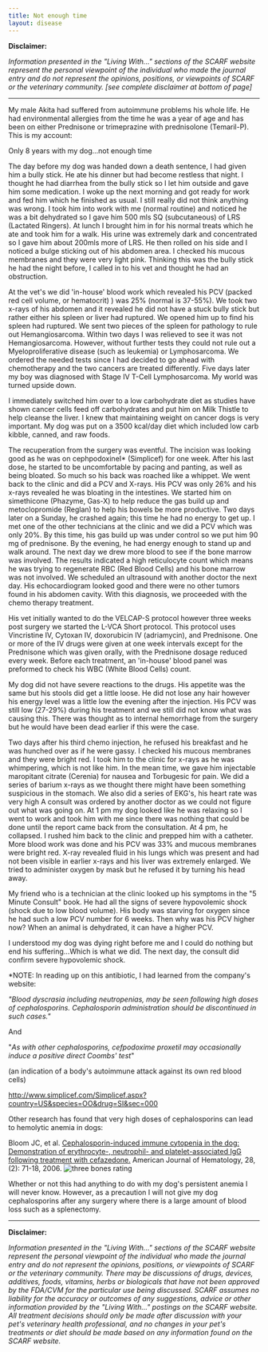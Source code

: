 ```yaml
---
title: Not enough time
layout: disease
---
```


**Disclaimer:**

_Information presented in the "Living With..." sections of the SCARF website represent the personal viewpoint of the individual who made the journal entry and do not represent the opinions, positions, or viewpoints of SCARF or the veterinary community. \[see complete disclaimer at bottom of page]_

---

My male Akita had suffered from autoimmune problems his whole life. He
had environmental allergies from the time he was a year of age and has
been on either Prednisone or trimeprazine with prednisolone
(Temaril-P). This is my account:

Only 8 years with my dog...not enough time

The day before my dog was handed down a death sentence, I had given him
a bully stick. He ate his dinner but had become restless that night.
I thought he had diarrhea from the bully stick so I let him outside and
gave him some medication. I woke up the next morning and got ready for
work and fed him which he finished as usual. I still really did not
think anything was wrong. I took him into work with me (normal routine)
and noticed he was a bit dehydrated so I gave him 500 mls SQ
(subcutaneous) of LRS (Lactated Ringers). At lunch I brought him in for
his normal treats which he ate and took him for a walk. His urine was
extremely dark and concentrated so I gave him about 200mls more of LRS.
He then rolled on his side and I noticed a bulge sticking out of his
abdomen area. I checked his mucous membranes and they were very light
pink. Thinking this was the bully stick he had the night before, I
called in to his vet and thought he had an obstruction.

At the vet's we did 'in-house' blood work which revealed his PCV (packed
red cell volume, or hematocrit) ) was 25% (normal is 37-55%). We took
two x-rays of his abdomen and it revealed he did not have a stuck bully
stick but rather either his spleen or liver had ruptured. We opened him
up to find his spleen had ruptured. We sent two pieces of the spleen
for pathology to rule out Hemangiosarcoma. Within two days I was
relieved to see it was not Hemangiosarcoma. However, without further
tests they could not rule out a Myeloproliferative disease (such as
leukemia) or Lymphosarcoma. We ordered the needed tests since I had
decided to go ahead with chemotherapy and the two cancers are treated
differently. Five days later my boy was diagnosed with Stage IV T-Cell
Lymphosarcoma. My world was turned upside down.

I immediately switched him over to a low carbohydrate diet as studies
have shown cancer cells feed off carbohydrates and put him on Milk
Thistle to help cleanse the liver. I knew that maintaining weight on
cancer dogs is very important. My dog was put on a 3500 kcal/day diet
which included low carb kibble, canned, and raw foods.

The recuperation from the surgery was eventful. The incision was
looking good as he was on cephpodoxineI\* (Simplicef) for one week.
After his last dose, he started to be uncomfortable by pacing and
panting, as well as being bloated. So much so his back was roached like
a whippet. We went back to the clinic and did a PCV and X-rays. His
PCV was only 26% and his x-rays revealed he was bloating in the
intestines. We started him on simethicone (Phazyme, Gas-X) to help
reduce the gas build up and metoclopromide (Reglan) to help his bowels
be more productive. Two days later on a Sunday, he crashed again; this
time he had no energy to get up. I met one of the other technicians at
the clinic and we did a PCV which was only 20%. By this time, his gas
build up was under control so we put him 90 mg of prednisone. By the
evening, he had energy enough to stand up and walk around. The next day
we drew more blood to see if the bone marrow was involved. The results
indicated a high reticulocyte count which means he was trying to
regenerate RBC (Red Blood Cells) and his bone marrow was not involved.
We scheduled an ultrasound with another doctor the next day. His
echocardiogram looked good and there were no other tumors found in his
abdomen cavity. With this diagnosis, we proceeded with the chemo
therapy treatment.

His vet initially wanted to do the VELCAP-S protocol however three weeks
post surgery we started the L-VCA Short protocol. This protocol uses
Vincristine IV, Cytoxan IV, doxorubicin IV (adriamycin), and
Prednisone. One or more of the IV drugs were given at one week
intervals except for the Prednisone which was given orally, with the
Prednisone dosage reduced every week. Before each treatment, an
'in-house' blood panel was preformed to check his WBC (White Blood
Cells) count.

My dog did not have severe reactions to the drugs. His appetite was the
same but his stools did get a little loose. He did not lose any hair
however his energy level was a little low the evening after the
injection. His PCV was still low (27-29%) during his treatment and we
still did not know what was causing this. There was thought as to
internal hemorrhage from the surgery but he would have been dead earlier
if this were the case.

Two days after his third chemo injection, he refused his breakfast and
he was hunched over as if he were gassy. I checked his mucous membranes
and they were bright red. I took him to the clinic for x-rays as he was
whimpering, which is not like him. In the mean time, we gave him
injectable maropitant citrate (Cerenia) for nausea and Torbugesic for
pain. We did a series of barium x-rays as we thought there might have
been something suspicious in the stomach. We also did a series of
EKG's, his heart rate was very high A consult was ordered by another
doctor as we could not figure out what was going on. At 1 pm my dog
looked like he was relaxing so I went to work and took him with me since
there was nothing that could be done until the report came back from the
consultation. At 4 pm, he collapsed. I rushed him back to the clinic
and prepped him with a catheter. More blood work was done and his PCV
was 33% and mucous membranes were bright red. X-ray revealed fluid in
his lungs which was present and had not been visible in earlier x-rays
and his liver was extremely enlarged. We tried to administer oxygen by
mask but he refused it by turning his head away.

My friend who is a technician at the clinic looked up his symptoms in
the "5 Minute Consult" book. He had all the signs of severe hypovolemic
shock (shock due to low blood volume). His body was starving for oxygen
since he had such a low PCV number for 6 weeks. Then why was his PCV
higher now? When an animal is dehydrated, it can have a higher PCV.

I understood my dog was dying right before me and I could do nothing but
end his suffering...Which is what we did. The next day, the consult did
confirm severe hypovolemic shock.

\*NOTE: In reading up on this antibiotic, I had learned from the
company's website:

_"Blood dyscrasia including neutropenias, may be seen following high
doses of cephalosporins. Cephalosporin administration should be
discontinued in such cases."_

And

"_As with other cephalosporins, cefpodoxime proxetil may
occasionally induce a positive direct Coombs' test_"

(an indication of a body's autoimmune attack against its own red blood
cells)

<http://www.simplicef.com/Simplicef.aspx?country=US&species=OO&drug=SI&sec=000>

Other research has found that very high doses of cephalosporins can lead
to hemolytic anemia in dogs:

Bloom JC, et al. [Cephalosporin-induced immune cytopenia in the dog:
Demonstration of erythrocyte-, neutrophil- and platelet-associated IgG
following treatment with
cefazedone.](https://pubmed.ncbi.nlm.nih.gov/3394717/)
American Journal of Hematology, 28,(2): 71-18, 2006.
![three bones rating](/img/3-bones.gif)

Whether or not this had anything to do with my dog's persistent
anemia I will never know. However, as a precaution I will not give my
dog cephalosporins after any surgery where there is a large amount
of blood loss such as a splenectomy.

---

**Disclaimer:**

_Information presented in the "Living With..." sections of the SCARF website represent the personal viewpoint of the individual who made the journal entry and do not represent the opinions, positions, or viewpoints of SCARF or the veterinary community. There may be discussions of drugs, devices, additives, foods, vitamins, herbs or biologicals that have not been approved by the FDA/CVM for the particular use being discussed. SCARF assumes no liability for the accuracy or outcomes of any suggestions, advice or other information provided by the "Living With..." postings on the SCARF website. All treatment decisions should only be made after discussion with your pet's veterinary health professional, and no changes in your pet's treatments or diet should be made based on any information found on the SCARF website._

